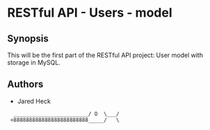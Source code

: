 # RESTful API - Users - model

## Synopsis
This will be the first part of the RESTful API project: User model with storage in MySQL.


## Authors
* Jared Heck
```
  ________________________/ O  \___/
 <888888888888888888888888_____/   \
 ```

